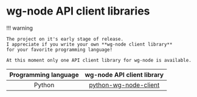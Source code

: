 # wg-node API client libraries

!!! warning

    The project on it's early stage of release. 
    I appreciate if you write your own **wg-node client library** 
    for your favorite programming language!

    At this moment only one API client library for wg-node is available.

| **Programming language** |                      **wg-node API client library**                       |
|:------------------------:|:-------------------------------------------------------------------------:|
|          Python          | [python-wg-node-client](https://github.com/jieggii/python-wg-node-client) |
